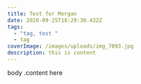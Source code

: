 ```yaml
---
title: Test for Morgan
date: 2020-09-25T18:29:30.432Z
tags:
  - "tag, test "
  - tag
coverImage: /images/uploads/img_7093.jpg
description: this is content
---
```

body .content here